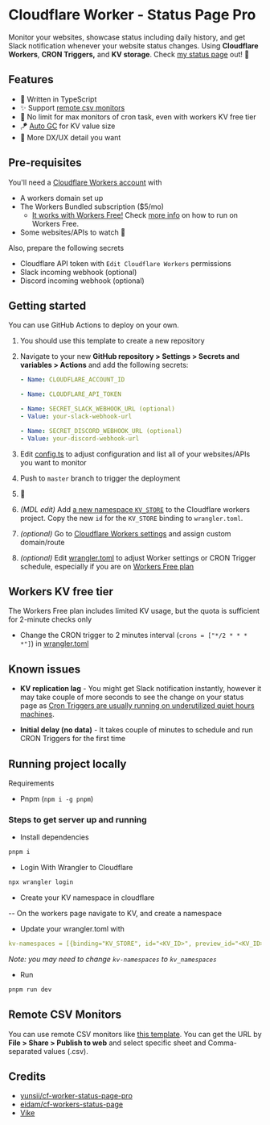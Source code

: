 # Cloudflare Worker - Status Page Pro

Monitor your websites, showcase status including daily history, and get Slack notification whenever your website status changes. Using **Cloudflare Workers**, **CRON Triggers,** and **KV storage**. Check [my status page](https://cf-worker-status-page-pro-production.yunsii.workers.dev/) out! 🚀

## Features

- 🦄 Written in TypeScript
- ✨ Support [remote csv monitors](#remote-csv-monitors)
- 🚀 No limit for max monitors of cron task, even with workers KV free tier
- 🪁 [Auto GC](./src/worker/_helpers/store.ts#L77) for KV value size
- 💎 More DX/UX detail you want

## Pre-requisites

You'll need a [Cloudflare Workers account](https://dash.cloudflare.com/sign-up/workers) with

- A workers domain set up
- The Workers Bundled subscription \($5/mo\)
  - [It works with Workers Free!](https://blog.cloudflare.com/workers-kv-free-tier/) Check [more info](#workers-kv-free-tier) on how to run on Workers Free.
- Some websites/APIs to watch 🙂

Also, prepare the following secrets

- Cloudflare API token with `Edit Cloudflare Workers` permissions
- Slack incoming webhook \(optional\)
- Discord incoming webhook \(optional\)

## Getting started

You can use GitHub Actions to deploy on your own.

1. You should use this template to create a new repository

2. Navigate to your new **GitHub repository > Settings > Secrets and variables > Actions** and add the following secrets:

   ```yaml
   - Name: CLOUDFLARE_ACCOUNT_ID
   
   - Name: CLOUDFLARE_API_TOKEN

   - Name: SECRET_SLACK_WEBHOOK_URL (optional)
   - Value: your-slack-webhook-url

   - Name: SECRET_DISCORD_WEBHOOK_URL (optional)
   - Value: your-discord-webhook-url
   ```

3. Edit [config.ts](./src/config.ts) to adjust configuration and list all of your websites/APIs you want to monitor

4. Push to `master` branch to trigger the deployment

5. 🎉

6. *(MDL edit)* Add [a new namespace `KV_STORE`](https://developers.cloudflare.com/kv/get-started/) to the Cloudflare workers project. Copy the new `id` for the `KV_STORE` binding to `wrangler.toml`.

7. *(optional)* Go to [Cloudflare Workers settings](https://dash.cloudflare.com/?to=/workers) and assign custom domain/route

8. *(optional)* Edit [wrangler.toml](./wrangler.toml) to adjust Worker settings or CRON Trigger schedule, especially if you are on [Workers Free plan](#workers-kv-free-tier)

## Workers KV free tier

The Workers Free plan includes limited KV usage, but the quota is sufficient for 2-minute checks only

- Change the CRON trigger to 2 minutes interval (`crons = ["*/2 * * * *"]`) in [wrangler.toml](./wrangler.toml)

## Known issues

- **KV replication lag** - You might get Slack notification instantly, however it may take couple of more seconds to see the change on your status page as [Cron Triggers are usually running on underutilized quiet hours machines](https://blog.cloudflare.com/introducing-cron-triggers-for-cloudflare-workers/#how-are-you-able-to-offer-this-feature-at-no-additional-cost).

- **Initial delay (no data)** - It takes couple of minutes to schedule and run CRON Triggers for the first time

## Running project locally

Requirements

- Pnpm (`npm i -g pnpm`)

### Steps to get server up and running

- Install dependencies

```bash
pnpm i
```

- Login With Wrangler to Cloudflare

```bash
npx wrangler login
```

- Create your KV namespace in cloudflare

-- On the workers page navigate to KV, and create a namespace

- Update your wrangler.toml with

```yaml
kv-namespaces = [{binding="KV_STORE", id="<KV_ID>", preview_id="<KV_ID>"}]
```

*Note: you may need to change `kv-namespaces` to `kv_namespaces`*

- Run

```bash
pnpm run dev
```

## Remote CSV Monitors

You can use remote CSV monitors like [this template](https://docs.google.com/spreadsheets/d/1eNhgeS0ElQGFeaVLNJwFWI8JW-Ppv158necdqASJ6TY/edit?usp=sharing). You can get the URL by **File > Share > Publish to web** and select specific sheet and Comma-separated values (.csv).

## Credits

- [yunsii/cf-worker-status-page-pro](https://github.com/yunsii/cf-worker-status-page-pro)
- [eidam/cf-workers-status-page](https://github.com/eidam/cf-workers-status-page)
- [Vike](https://vike.dev/)
